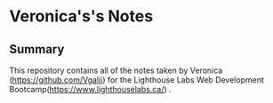 # Veronica's's Notes
## Summary 

This repository contains all of the notes taken by Veronica (https://github.com/Vgalii) for the Lighthouse Labs Web Development Bootcamp(https://www.lighthouselabs.ca/) .